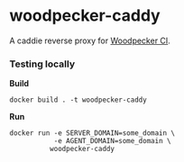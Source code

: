 # woodpecker-caddy
A caddie reverse proxy for [Woodpecker CI](https://github.com/woodpecker-ci/woodpecker).


### Testing locally

**Build**

```docker build . -t woodpecker-caddy```


**Run**
```
docker run -e SERVER_DOMAIN=some_domain \
           -e AGENT_DOMAIN=some_domain \
          woodpecker-caddy
```